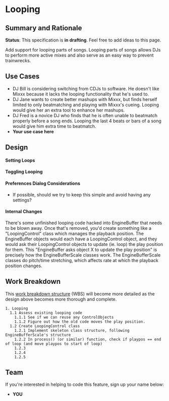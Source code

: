 # Looping

## Summary and Rationale

**Status**: This specification is **in drafting**. Feel free to add
ideas to this page.

Add support for looping parts of songs. Looping parts of songs allows
DJs to perform more active mixes and also serve as an easy way to
prevent trainwrecks.

## Use Cases

  - DJ Bill is considering switching from CDJs to software. He doesn't
    like Mixxx because it lacks the looping functionality that he's used
    to.
  - DJ Jane wants to create better mashups with Mixxx, but finds herself
    limited to only beatmatching and playing with Mixxx's cueing.
    Looping would give her an extra tool to enhance her mashups.
  - DJ Fred is a novice DJ who finds that he is often unable to
    beatmatch properly before a song ends. Looping the last 4 beats or
    bars of a song would give him extra time to beatmatch.
  - **Your use case here**

## Design

#### Setting Loops

#### Toggling Looping

#### Preferences Dialog Considerations

  - If possible, should we try to keep this simple and avoid having any
    settings?

#### Internal Changes

There's some unfinished looping code hacked into EngineBuffer that needs
to be blown away. Once that's removed, you'd create something like a
"LoopingControl" class which manages the playback position. The
EngineBuffer objects would each have a LoopingControl object, and they
would ask their LoopingControl objects to update (ie. loop) the play
position for them. This "EngineBuffer asks object X to update the play
position" is precisely how the EngineBufferScale classes work. The
EngineBufferScale classes do pitch/time stretching, which affects rate
at which the playback position changes.

## Work Breakdown

This [work breakdown
structure](http://en.wikipedia.org/wiki/Work_breakdown_structure) (WBS)
will become more detailed as the design above becomes more thorough and
complete.

``` 
1. Looping
  1.1 Assess existing looping code
    1.1.1 See if we can reuse any ControlObjects
    1.1.2 Figure out how the old code moves the play position.
  1.2 Create LoopingControl class
    1.2.1 Implement skeleton class structure, following EngineBufferScale's structure 
    1.2.2 In process() (or similar) function, check if playpos == end of loop (and move playpos to start of loop)
    1.2.3 
    1.2.4 
    1.2.5 
```

## Team

If you're interested in helping to code this feature, sign up your name
below:

  - **YOU**
